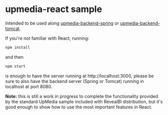 # upmedia-react sample
Intended to be used along [upmedia-backend-spring](https://github.com/RevealBi/sdk-samples-java/tree/main/upmedia-backend-spring) or [upmedia-backend-tomcat](https://github.com/RevealBi/sdk-samples-java/tree/main/upmedia-backend-tomcat).

If you're not familiar with React, running:
```sh
npm install
```
and then 
```sh
npm start
```
is enough to have the server running at http://localhost:3000, please be sure to also have the backend server (Spring or Tomcat) running in localhost at port 8080.


**Note:** this is still a work in progress to complete the functionality provided by the standard UpMedia sample included with RevealBI distribution, but it's good enough to show how to use the most important features in React.
